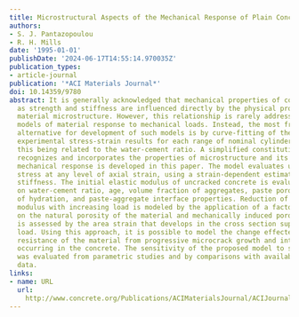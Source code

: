 ```yaml
---
title: Microstructural Aspects of the Mechanical Response of Plain Concrete
authors:
- S. J. Pantazopoulou
- R. H. Mills
date: '1995-01-01'
publishDate: '2024-06-17T14:55:14.970035Z'
publication_types:
- article-journal
publication: '*ACI Materials Journal*'
doi: 10.14359/9780
abstract: It is generally acknowledged that mechanical properties of concrete such
  as strength and stiffness are influenced directly by the physical properties of
  material microstructure. However, this relationship is rarely addressed in constitutive
  models of material response to mechanical loads. Instead, the most frequently sought
  alternative for development of such models is by curve-fitting of the database of
  experimental stress-strain results for each range of nominal cylinder strength,
  this being related to the water-cement ratio. A simplified constitutive model that
  recognizes and incorporates the properties of microstructure and its influence on
  mechanical response is developed in this paper. The model evaluates uniaxial compressive
  stress at any level of axial strain, using a strain-dependent estimate of material
  stiffness. The initial elastic modulus of uncracked concrete is evaluated, based
  on water-cement ratio, age, volume fraction of aggregates, paste porosity, degree
  of hydration, and paste-aggregate interface properties. Reduction of the initial
  modulus with increasing load is modeled by the application of a factor that depends
  on the natural porosity of the material and mechanically induced porosity as it
  is assessed by the area strain that develops in the cross section supporting the
  load. Using this approach, it is possible to model the change effected on the initial
  resistance of the material from progressive microcrack growth and internal damage
  occurring in the concrete. The sensitivity of the proposed model to several variables
  was evaluated from parametric studies and by comparisons with available experimental
  data.
links:
- name: URL
  url: 
    http://www.concrete.org/Publications/ACIMaterialsJournal/ACIJournalSearch.aspx?m=details&ID=9780
---
```

